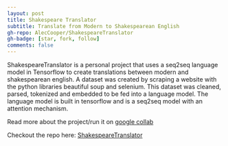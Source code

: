```yaml
---
layout: post
title: Shakespeare Translator
subtitle: Translate from Modern to Shakespearean English
gh-repo: AlecCooper/ShakespeareTranslator
gh-badge: [star, fork, follow]
comments: false
---
```

ShakespeareTranslator is a personal project that uses a seq2seq language model in Tensorflow to create translations between modern and shakespearean english. A dataset was created by scraping a website with the python libraries beautiful soup and selenium. This dataset was cleaned, parsed, tokenized and embedded to be fed into a language model. The language model is built in tensorflow and is a seq2seq model with an attention mechanism.

Read more about the project/run it on [google collab](https://colab.research.google.com/drive/1PtITjoCsUjZAat8UBaEb5TotS27iA81K?usp=sharing)

Checkout the repo here: [ShakespeareTranslator](https://github.com/AlecCooper/ShakespeareTranslator)  
